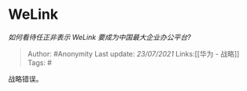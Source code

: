 # WeLink
*如何看待任正非表示 WeLink 要成为中国最大企业办公平台?*

> Author: #Anonymity
> Last update: *23/07/2021*
> Links:[[华为 - 战略]]
> Tags: #

战略错误。

